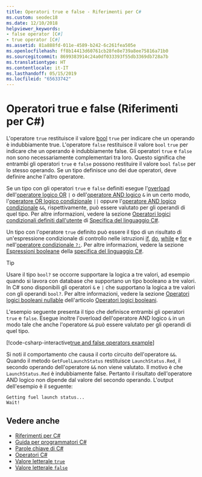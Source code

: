 ```yaml
---
title: Operatori true e false - Riferimenti per C#
ms.custom: seodec18
ms.date: 12/10/2018
helpviewer_keywords:
- false operator [C#]
- true operator [C#]
ms.assetid: 81a888fd-011e-4589-b242-6c261fea505e
ms.openlocfilehash: ff8b14413d60761cb28fe8e739a8ee75816a71b0
ms.sourcegitcommit: 8699383914c24a0df033393f55db3369db728a7b
ms.translationtype: HT
ms.contentlocale: it-IT
ms.lasthandoff: 05/15/2019
ms.locfileid: "65633742"
---
```

# <a name="true-and-false-operators-c-reference"></a>Operatori true e false (Riferimenti per C#)

L'operatore `true` restituisce il valore [bool](bool.md) `true` per indicare che un operando è indubbiamente true. L'operatore `false` restituisce il valore `bool` `true` per indicare che un operando è indubbiamente false. Gli operatori `true` e `false` non sono necessariamente complementari tra loro. Questo significa che entrambi gli operatori `true` e `false` possono restituire il valore `bool` `false` per lo stesso operando. Se un tipo definisce uno dei due operatori, deve definire anche l'altro operatore.

Se un tipo con gli operatori `true` e `false` definiti esegue l'[overload](operator.md) dell'[operatore logico OR](../operators/boolean-logical-operators.md#logical-or-operator-) `|` o dell'[operatore AND logico](../operators/boolean-logical-operators.md#logical-and-operator-) `&` in un certo modo, l'[operatore OR logico condizionale](../operators/boolean-logical-operators.md#conditional-logical-or-operator-) `||` oppure l'[operatore AND logico condizionale](../operators/boolean-logical-operators.md#conditional-logical-and-operator-) `&&`, rispettivamente, può essere valutato per gli operandi di quel tipo. Per altre informazioni, vedere la sezione [Operatori logici condizionali definiti dall'utente](~/_csharplang/spec/expressions.md#user-defined-conditional-logical-operators) di [Specifica del linguaggio C#](../language-specification/index.md).

Un tipo con l'operatore `true` definito può essere il tipo di un risultato di un'espressione condizionale di controllo nelle istruzioni [if](if-else.md), [do](do.md), [while](while.md) e [for](for.md) e nell'[operatore condizionale `?:`](../operators/conditional-operator.md). Per altre informazioni, vedere la sezione [Espressioni booleane](~/_csharplang/spec/expressions.md#boolean-expressions) della [specifica del linguaggio C#](../language-specification/index.md).

> [!TIP]
> Usare il tipo `bool?` se occorre supportare la logica a tre valori, ad esempio quando si lavora con database che supportano un tipo booleano a tre valori. In C# sono disponibili gli operatori `&` e `|` che supportano la logica a tre valori con gli operandi `bool?`. Per altre informazioni, vedere la sezione [Operatori logici booleani nullable](../operators/boolean-logical-operators.md#nullable-boolean-logical-operators) dell'articolo [Operatori logici booleani](../operators/boolean-logical-operators.md).

L'esempio seguente presenta il tipo che definisce entrambi gli operatori `true` e `false`. Esegue inoltre l'overload dell'operatore AND logico `&` in un modo tale che anche l'operatore `&&` può essere valutato per gli operandi di quel tipo.

[!code-csharp-interactive[true and false operators example](~/samples/snippets/csharp/keywords/TrueFalseOperatorsExample.cs)]

Si noti il comportamento che causa il corto circuito dell'operatore `&&`. Quando il metodo `GetFuelLaunchStatus` restituisce `LaunchStatus.Red`, il secondo operando dell'operatore `&&` non viene valutato. Il motivo è che `LaunchStatus.Red` è indubbiamente false. Pertanto il risultato dell'operatore AND logico non dipende dal valore del secondo operando. L'output dell'esempio è il seguente:

```console
Getting fuel launch status...
Wait!
```

## <a name="see-also"></a>Vedere anche

- [Riferimenti per C#](../index.md)
- [Guida per programmatori C#](../../programming-guide/index.md)
- [Parole chiave di C#](index.md)
- [Operatori C#](../operators/index.md)
- [Valore letterale `true`](true-literal.md)
- [Valore letterale `false`](false-literal.md)
